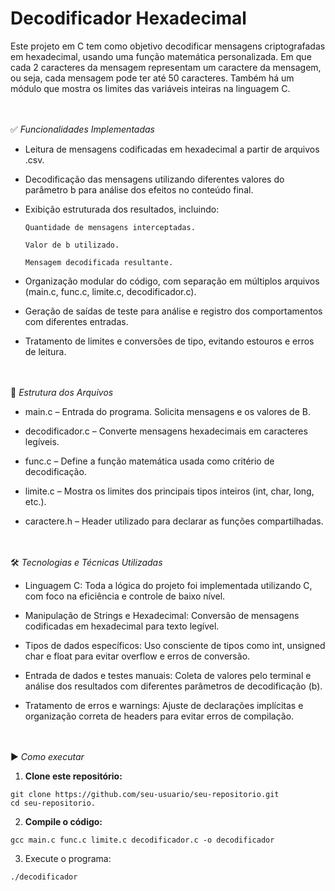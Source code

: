 # Decodificador Hexadecimal 

Este projeto em C tem como objetivo decodificar mensagens criptografadas em hexadecimal, usando uma função matemática personalizada. Em que cada 2 caracteres da mensagem representam um caractere da mensagem, ou seja, cada mensagem pode ter até 50 caracteres. Também há um módulo que mostra os limites das variáveis inteiras na linguagem C. 

­­­­­­ㅤㅤ

✅ *Funcionalidades Implementadas*
- Leitura de mensagens codificadas em hexadecimal a partir de arquivos .csv.

- Decodificação das mensagens utilizando diferentes valores do parâmetro b para análise dos efeitos no conteúdo final.

- Exibição estruturada dos resultados, incluindo:
  ````
  Quantidade de mensagens interceptadas.

  Valor de b utilizado.

  Mensagem decodificada resultante.

- Organização modular do código, com separação em múltiplos arquivos (main.c, func.c, limite.c, decodificador.c).

- Geração de saídas de teste para análise e registro dos comportamentos com diferentes entradas.

- Tratamento de limites e conversões de tipo, evitando estouros e erros de leitura.

ㅤㅤ

📁 *Estrutura dos Arquivos*

- main.c – Entrada do programa. Solicita mensagens e os valores de B.

- decodificador.c – Converte mensagens hexadecimais em caracteres legíveis.

- func.c – Define a função matemática usada como critério de decodificação.

- limite.c – Mostra os limites dos principais tipos inteiros (int, char, long, etc.).

- caractere.h – Header utilizado para declarar as funções compartilhadas.

ㅤㅤ

🛠️ *Tecnologias e Técnicas Utilizadas*

- Linguagem C: Toda a lógica do projeto foi implementada utilizando C, com foco na eficiência e controle de baixo nível.

- Manipulação de Strings e Hexadecimal: Conversão de mensagens codificadas em hexadecimal para texto legível.

- Tipos de dados específicos: Uso consciente de tipos como int, unsigned char e float para evitar overflow e erros de conversão.

- Entrada de dados e testes manuais: Coleta de valores pelo terminal e análise dos resultados com diferentes parâmetros de decodificação (b).

- Tratamento de erros e warnings: Ajuste de declarações implícitas e organização correta de headers para evitar erros de compilação.

ㅤㅤ

▶️ *Como executar*


1. **Clone este repositório:**

```
git clone https://github.com/seu-usuario/seu-repositorio.git
cd seu-repositorio.
```

2. **Compile o código:**
```
gcc main.c func.c limite.c decodificador.c -o decodificador
```

3. Execute o programa:
```
./decodificador
